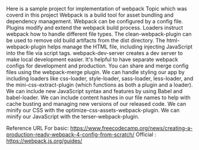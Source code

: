 Here is a sample project for implementation of webpack
Topic which was coverd in this project
    Webpack is a build tool for asset bundling and dependency management.
    Webpack can be configured by a config file.
    Plugins modify and extend the webpack build process.
    Loaders instruct webpack how to handle different file types.
    The clean-webpack-plugin can be used to remove old build artifacts from the dist directory.
    The html-webpack-plugin helps manage the HTML file, including injecting JavaScript into the file via script tags.
    webpack-dev-server creates a dev server to make local development easier.
    It's helpful to have separate webpack configs for development and production. You can share and merge config files using the webpack-merge plugin.
    We can handle styling our app by including loaders like css-loader, style-loader, sass-loader, less-loader, and the mini-css-extract-plugin (which functions as both a plugin and a loader).
    We can include new JavaScript syntax and features by using Babel and babel-loader.
    We can include content hashes in our file names to help with cache busting and managing new versions of our released code.
    We can minify our CSS with the optimize-css-assets-webpack-plugin.
    We can minify our JavaScript with the terser-webpack-plugin.

Reference URL
For basic: https://www.freecodecamp.org/news/creating-a-production-ready-webpack-4-config-from-scratch/
Official : https://webpack.js.org/guides/